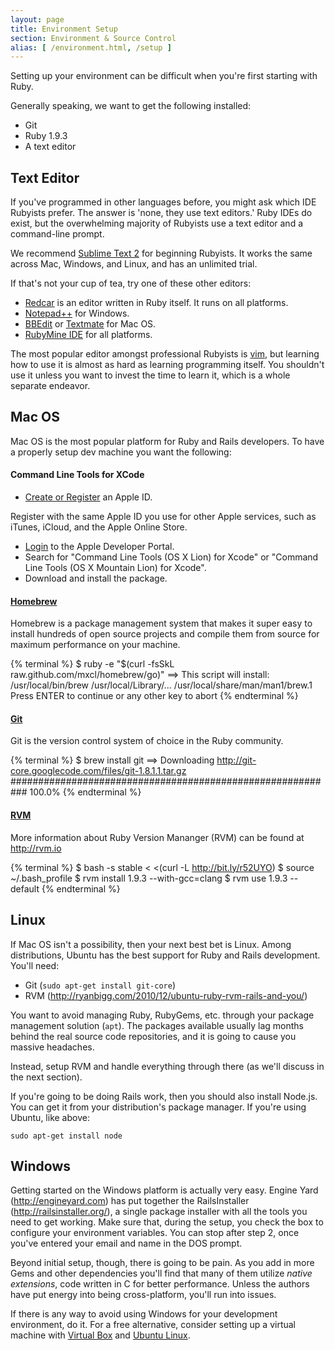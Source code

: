 ```yaml
---
layout: page
title: Environment Setup
section: Environment & Source Control
alias: [ /environment.html, /setup ]
---
```


Setting up your environment can be difficult when you're first starting with Ruby.

Generally speaking, we want to get the following installed:

* Git
* Ruby 1.9.3
* A text editor

## Text Editor

If you've programmed in other languages before, you might ask which IDE Rubyists prefer. The answer is 'none, they use text editors.' Ruby IDEs do exist, but the overwhelming majority of Rubyists use a text editor and a command-line prompt.

We recommend [Sublime Text 2](http://www.sublimetext.com/2) for beginning Rubyists. It works the same across Mac, Windows, and Linux, and has an unlimited trial.

If that's not your cup of tea, try one of these other editors:

* [Redcar](http://redcareditor.com/) is an editor written in Ruby itself. It runs on all platforms.
* [Notepad++](http://notepad-plus-plus.org/) for Windows.
* [BBEdit](http://www.barebones.com/products/bbedit/index.html?utm_source=df&utm_medium=banner&utm_campaign=bbedit) or [Textmate](http://macromates.com/) for Mac OS.
* [RubyMine IDE](http://www.jetbrains.com/ruby/) for all platforms.

The most popular editor amongst professional Rubyists is [vim](http://www.vim.org/), but learning how to use it is almost as hard as learning programming itself. You shouldn't use it unless you want to invest the time to learn it, which is a whole separate endeavor.


## Mac OS

Mac OS is the most popular platform for Ruby and Rails developers. To have a properly setup dev machine you want the following:

#### Command Line Tools for XCode
* [Create or Register](https://developer.apple.com/programs/register/) an Apple ID.

Register with the same Apple ID you use for other Apple services, such as iTunes, iCloud, and the Apple Online Store.

* [Login](http://developer.apple.com/downloads) to the Apple Developer Portal.
* Search for "Command Line Tools (OS X Lion) for Xcode" or "Command Line Tools (OS X Mountain Lion) for Xcode".
* Download and install the package.

#### [Homebrew](http://mxcl.github.com/homebrew/)

Homebrew is a package management system that makes it super easy to install hundreds of open source projects and compile them from source for maximum performance on your machine.

{% terminal %}
$ ruby -e "$(curl -fsSkL raw.github.com/mxcl/homebrew/go)"
==> This script will install:
/usr/local/bin/brew
/usr/local/Library/...
/usr/local/share/man/man1/brew.1
Press ENTER to continue or any other key to abort
{% endterminal %}

#### [Git](http://git-scm.com/)

Git is the version control system of choice in the Ruby community.

{% terminal %}
$ brew install git
==> Downloading http://git-core.googlecode.com/files/git-1.8.1.1.tar.gz
########################################################### 100.0%
{% endterminal %}


#### [RVM](http://rvm.io)

More information about Ruby Version Mananger (RVM) can be found at http://rvm.io

{% terminal %}
$ bash -s stable < <(curl -L http://bit.ly/r52UYO)
$ source ~/.bash_profile
$ rvm install 1.9.3 --with-gcc=clang
$ rvm use 1.9.3 --default
{% endterminal %}

## Linux

If Mac OS isn't a possibility, then your next best bet is Linux. Among distributions, Ubuntu has the best support for Ruby and Rails development. You'll need:

* Git (`sudo apt-get install git-core`)
* RVM (<http://ryanbigg.com/2010/12/ubuntu-ruby-rvm-rails-and-you/>)

You want to avoid managing Ruby, RubyGems, etc. through your package management solution (`apt`). The packages available usually lag months behind the real source code repositories, and it is going to cause you massive headaches.

Instead, setup RVM and handle everything through there (as we'll discuss in the next section).

If you're going to be doing Rails work, then you should also install Node.js. You can get it from your distribution's package manager. If you're using Ubuntu, like above:

`sudo apt-get install node`

## Windows

Getting started on the Windows platform is actually very easy. Engine Yard (<http://engineyard.com>) has put together the RailsInstaller (<http://railsinstaller.org/>), a single package installer with all the tools you need to get working. Make sure that, during the setup, you check the box to configure your environment variables. You can stop after step 2, once you've entered your email and name in the DOS prompt.

Beyond initial setup, though, there is going to be pain. As you add in more Gems and other dependencies you'll find that many of them utilize _native extensions_, code written in C for better performance. Unless the authors have put energy into being cross-platform, you'll run into issues.

<div class="opinion">
<p>If there is any way to avoid using Windows for your development environment, do it. For a free alternative, consider setting up a virtual machine with <a href="http://www.virtualbox.org">Virtual Box</a> and <a href="http://www.ubuntu.com/download/ubuntu/download">Ubuntu Linux</a>.</p>
</div>
